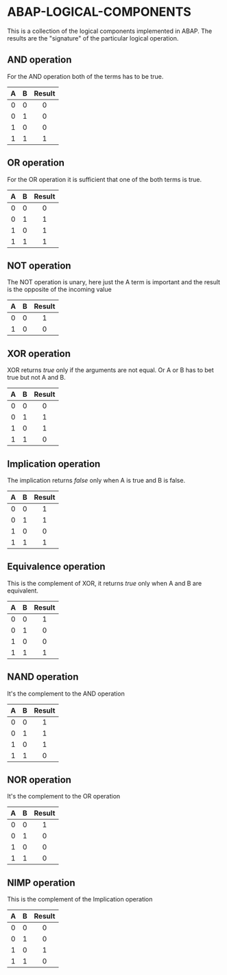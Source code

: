 # ABAP-LOGICAL-COMPONENTS
This is a collection of the logical components implemented in ABAP. The results are the "signature" of the particular logical operation.

## AND operation
For the AND operation both of the terms has to be true.

|  A  |  B  | Result | 
|:---:|:---:|:------:|
|  0  |  0  |   0    |
|  0  |  1  |   0    |
|  1  |  0  |   0    |
|  1  |  1  |   1    |

## OR operation
For the OR operation it is sufficient that one of the both terms is true.

|  A  |  B  | Result | 
|:---:|:---:|:------:|
|  0  |  0  |   0    |
|  0  |  1  |   1    |
|  1  |  0  |   1    |
|  1  |  1  |   1    |

## NOT operation
The NOT operation is unary, here just the A term is important and the result is the opposite of the incoming value

|  A  |  B  | Result |
|:---:|:---:|:------:|
|  0  |  0  |   1    |
|  1  |  0  |   0    |

## XOR operation
XOR returns *true* only if the arguments are not equal. Or A or B has to bet true but not A and B.

|  A  |  B  | Result |
|:---:|:---:|:------:|
|  0  |  0  |   0    |
|  0  |  1  |   1    |
|  1  |  0  |   1    |
|  1  |  1  |   0    | 

## Implication operation
The implication returns *false* only when A is true and B is false.

|  A  |  B  | Result |
|:---:|:---:|:------:|
|  0  |  0  |   1    |
|  0  |  1  |   1    |
|  1  |  0  |   0    |
|  1  |  1  |   1    | 

## Equivalence operation
This is the complement of XOR, it returns *true* only when A and B are equivalent.

|  A  |  B  | Result |
|:---:|:---:|:------:|
|  0  |  0  |   1    |
|  0  |  1  |   0    |
|  1  |  0  |   0    |
|  1  |  1  |   1    | 

## NAND operation
It's the complement to the AND operation

|  A  |  B  | Result |
|:---:|:---:|:------:|
|  0  |  0  |   1    |
|  0  |  1  |   1    |
|  1  |  0  |   1    |
|  1  |  1  |   0    |

## NOR operation
It's the complement to the OR operation

|  A  |  B  | Result |
|:---:|:---:|:------:|
|  0  |  0  |   1    |
|  0  |  1  |   0    |
|  1  |  0  |   0    |
|  1  |  1  |   0    | 

## NIMP operation
This is the complement of the Implication operation

|  A  |  B  | Result |
|:---:|:---:|:------:|
|  0  |  0  |   0    |
|  0  |  1  |   0    |
|  1  |  0  |   1    |
|  1  |  1  |   0    | 

